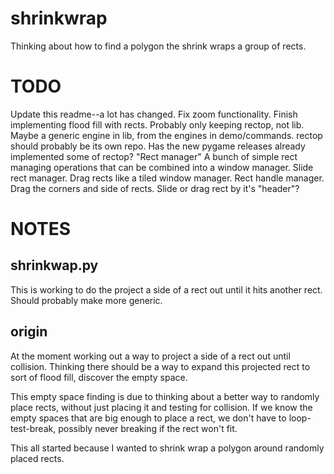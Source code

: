 # shrinkwrap

Thinking about how to find a polygon the shrink wraps a group of rects.

# TODO

Update this readme--a lot has changed.
Fix zoom functionality.
Finish implementing flood fill with rects.
Probably only keeping rectop, not lib.
Maybe a generic engine in lib, from the engines in demo/commands.
rectop should probably be its own repo.
Has the new pygame releases already implemented some of rectop?
"Rect manager" A bunch of simple rect managing operations that can be combined into a window manager.
Slide rect manager. Drag rects like a tiled window manager.
Rect handle manager. Drag the corners and side of rects.
Slide or drag rect by it's "header"?


# NOTES

## shrinkwap.py

This is working to do the project a side of a rect out until it hits another
rect. Should probably make more generic.


## origin

At the moment working out a way to project a side of a rect out until
collision. Thinking there should be a way to expand this projected rect to sort
of flood fill, discover the empty space.

This empty space finding is due to thinking about a better way to randomly
place rects, without just placing it and testing for collision. If we know the
empty spaces that are big enough to place a rect, we don't have to
loop-test-break, possibly never breaking if the rect won't fit.

This all started because I wanted to shrink wrap a polygon around randomly
placed rects.
